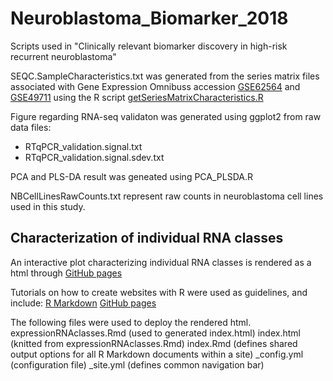 # Neuroblastoma_Biomarker_2018
Scripts used in "Clinically relevant biomarker discovery in high-risk recurrent neuroblastoma"

SEQC.SampleCharacteristics.txt was generated from the series matrix files associated with Gene Expression Omnibuss accession [GSE62564](https://www.ncbi.nlm.nih.gov/geo/query/acc.cgi?acc=GSE62564) and [GSE49711](https://www.ncbi.nlm.nih.gov/geo/query/acc.cgi?acc=GSE49711) using the R script [getSeriesMatrixCharacteristics.R](https://github.com/utnesp/NORAD/blob/master/getSeriesMatrixCharacteristics.R)

Figure regarding RNA-seq validaton was generated using ggplot2 from raw data files:
- RTqPCR_validation.signal.txt
- RTqPCR_validation.signal.sdev.txt

PCA and PLS-DA result was geneated using PCA_PLSDA.R 

NBCellLinesRawCounts.txt represent raw counts in neuroblastoma cell lines used in this study.

## Characterization of individual RNA classes
An interactive plot characterizing individual RNA classes is rendered as a html through [GitHub pages](https://utnesp.github.io/Neuroblastoma_Biomarker_2018/)

Tutorials on how to create websites with R were used as guidelines, and include:
[R Markdown](https://rmarkdown.rstudio.com/rmarkdown_websites.html)
[GitHub pages](https://pages.github.com)

The following files were used to deploy the rendered html. 
expressionRNAclasses.Rmd (used to generated index.html)
index.html (knitted from expressionRNAclasses.Rmd)
index.Rmd (defines shared output options for all R Markdown documents within a site)
_config.yml (configuration file)
_site.yml (defines common navigation bar)




